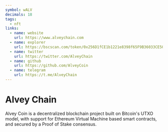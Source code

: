 ```yaml
---
symbol: wALV
decimals: 18
tags:
  - nft
links:
  - name: website
    url: https://www.alveychain.com
  - name: explorer
    url: https://bscscan.com/token/0x256D1fCE1b1221e8398f65F9B36033CE50B2D497
  - name: twitter
    url: https://twitter.com/AlveyChain
  - name: github
    url: https://github.com/AlveyCoin
  - name: telegram
    url: https://t.me/AlveyChain
---
```


# Alvey Chain

Alvey Coin is a decentralized blockchain project built on Bitcoin's UTXO model, with support for Ethereum Virtual Machine based smart contracts, and secured by a Proof of Stake consensus.
